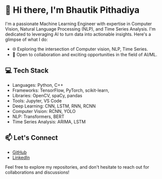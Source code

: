 # 👋 Hi there, I'm Bhautik Pithadiya

I'm a passionate Machine Learning Engineer with expertise in Computer Vision, Natural Language Processing (NLP), and Time Series Analysis. I'm dedicated to leveraging AI to turn data into actionable insights. Here's a glimpse of what I do:

- 🌐 Exploring the intersection of Computer vision, NLP, Time Series.
- 💼 Open to collaboration and exciting opportunities in the field of AI/ML.

## 💻 Tech Stack

- Languages: Python, C++
- Frameworks: TensorFlow, PyTorch, scikit-learn,
- Libraries: OpenCV, spaCy, pandas
- Tools: Jupyter, VS Code
- Deep Learning: CNN, LSTM, RNN, RCNN
- Computer Vision: RCNN, YOLO
- NLP: Transformers, BERT
- Time Series Analysis: ARIMA, LSTM

<!--
## 🌱 Recent Projects

- [Project 1 Title](Link to Project 1)
- [Project 2 Title](Link to Project 2)
-->

## 📫 Let's Connect

- <a href = 'https://github.com/bhautik-pithadiya'>GitHub</a>
- <a href = 'https://www.linkedin.com/in/bhautik-pithadiya/'>LinkedIn</a>

Feel free to explore my repositories, and don't hesitate to reach out for collaborations and discussions!



<!--
**bhautik-pithadiya/bhautik-pithadiya** is a ✨ _special_ ✨ repository because its `README.md` (this file) appears on your GitHub profile.

Here are some ideas to get you started:

- 🔭 I’m currently working on ...
- 🌱 I’m currently learning ...
- 👯 I’m looking to collaborate on ...
- 🤔 I’m looking for help with ...
- 💬 Ask me about ...
- 📫 How to reach me: ...
- 😄 Pronouns: ...
- ⚡ Fun fact: ...
- [![GitHub Streak](https://streak-stats.demolab.com/?user=bhautik-pithadiya&theme=dark)](https://git.io/streak-stats)
-->



